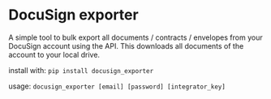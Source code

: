 # DocuSign exporter

A simple tool to bulk export all documents / contracts / envelopes from your DocuSign account using the API. This downloads all documents of the account to your local drive. 

install with: `pip install docusign_exporter`

usage: `docusign_exporter [email] [password] [integrator_key]`
